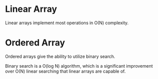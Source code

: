 # Linear Array

Linear arrays implement most operations in O(N) complexity.

# Ordered Array

Ordered arrays give the ability to utilize binary search.

Binary search is a O(log N) algorithm,
which is a significant improvement over O(N) linear searching that linear arrays are capable of.

